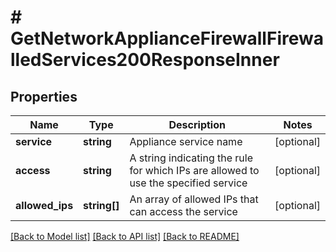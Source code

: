 # # GetNetworkApplianceFirewallFirewalledServices200ResponseInner

## Properties

Name | Type | Description | Notes
------------ | ------------- | ------------- | -------------
**service** | **string** | Appliance service name | [optional]
**access** | **string** | A string indicating the rule for which IPs are allowed to use the specified service | [optional]
**allowed_ips** | **string[]** | An array of allowed IPs that can access the service | [optional]

[[Back to Model list]](../../README.md#models) [[Back to API list]](../../README.md#endpoints) [[Back to README]](../../README.md)
